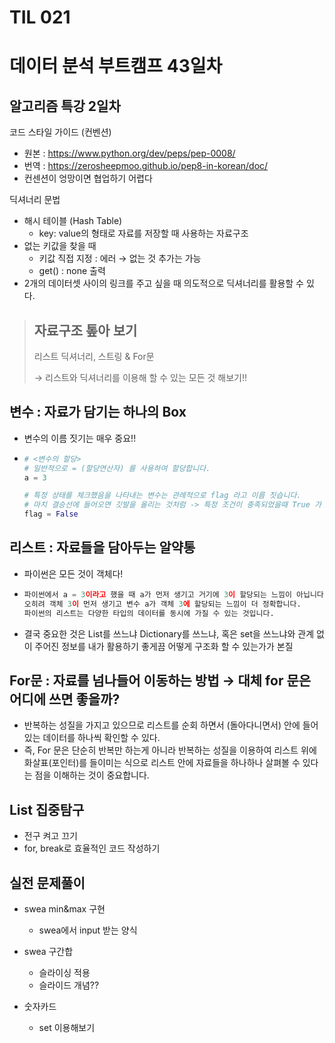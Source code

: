 # TIL 021

# 데이터 분석 부트캠프 43일차

## 알고리즘 특강 2일차

코드 스타일 가이드 (컨벤션)

- 원본 :  https://www.python.org/dev/peps/pep-0008/
- 번역 : https://zerosheepmoo.github.io/pep8-in-korean/doc/
- 컨센션이 엉망이면 협업하기 어렵다

딕셔너리 문법

- 해시 테이블 (Hash Table)
  - key: value의 형태로 자료를 저장할 때 사용하는 자료구조
- 없는 키값을 찾을 때
  - 키값 직접 지정 : 에러  → 없는 것 추가는 가능
  - get() : none 출력
-  2개의 데이터셋 사이의 링크를 주고 싶을 때 의도적으로 딕셔너리를 활용할 수 있다. 

> ## 자료구조 톺아 보기 
>
> 리스트 딕셔너리, 스트링 & For문 
>
> → 리스트와 딕셔너리를 이용해 할 수 있는 모든 것 해보기!!



## 변수 : 자료가 담기는 하나의 Box

- 변수의 이름 짓기는 매우 중요!!

- ```python
  # <변수의 할당>
  # 일반적으로 = (할당연산자) 를 사용하여 할당합니다.
  a = 3
  
  # 특정 상태를 체크했음을 나타내는 변수는 관례적으로 flag 라고 이름 짓습니다.
  # 마치 결승선에 들어오면 깃발을 올리는 것처럼 -> 특정 조건이 충족되었을때 True 가 됩니다.
  flag = False
  ```

## 리스트 : 자료들을 담아두는 알약통

- 파이썬은 모든 것이 객체다!

- ```python
  파이썬에서 a = 3이라고 했을 때 a가 먼저 생기고 거기에 3이 할당되는 느낌이 아닙니다.
  오히려 객체 3이 먼저 생기고 변수 a가 객체 3에 할당되는 느낌이 더 정확합니다.
  파이썬의 리스트는 다양한 타입의 데이터를 동시에 가질 수 있는 것입니다.
  ```

- 결국 중요한 것은 List를 쓰느냐 Dictionary를 쓰느냐, 혹은 set을 쓰느냐와 관계 없이 주어진 정보를 내가 활용하기 좋게끔 어떻게 구조화 할 수 있는가가 본질

## For문 :  자료를 넘나들어 이동하는 방법 → 대체 for 문은 어디에 쓰면 좋을까?

- 반복하는 성질을 가지고 있으므로 리스트를 순회 하면서 (돌아다니면서)  안에 들어있는 데이터를 하나씩 확인할 수 있다.
- 즉, For 문은 단순히 반복만 하는게 아니라 반복하는 성질을 이용하여 리스트 위에 화살표(포인터)를 들이미는 식으로 리스트 안에 자료들을 하나하나 살펴볼 수 있다는 점을 이해하는 것이 중요합니다.

## List 집중탐구 

- 전구 켜고 끄기
- for, break로 효율적인 코드 작성하기

## 실전 문제풀이

- swea min&max 구현

  - swea에서 input 받는 양식

- swea 구간합

  - 슬라이싱 적용
  - 슬라이드 개념??

- 숫자카드

  - set 이용해보기

  

